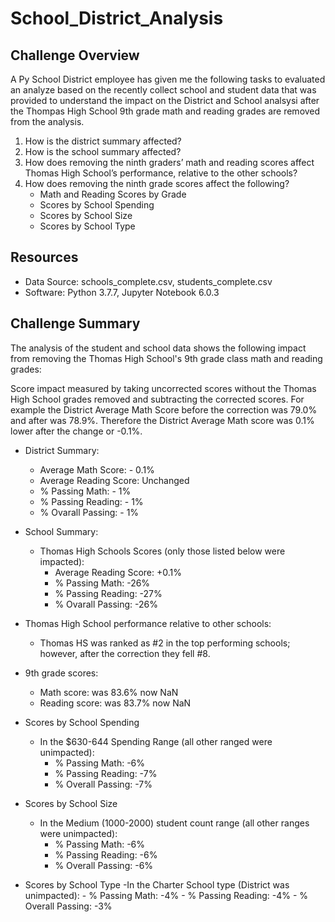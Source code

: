 # School_District_Analysis


## Challenge Overview
A Py School District employee has given me the following tasks to evaluated an analyze based on the recently collect school and student data that was provided to understand the impact on the District and School analsysi after the Thompas High School 9th grade math and reading grades are removed from the analysis.

1) How is the district summary affected?
2) How is the school summary affected?
3) How does removing the ninth graders’ math and reading scores affect Thomas High School’s
performance, relative to the other schools?
4) How does removing the ninth grade scores affect the following?
    - Math and Reading Scores by Grade
    - Scores by School Spending
    - Scores by School Size
    - Scores by School Type

## Resources
- Data Source:  schools_complete.csv, students_complete.csv
- Software:  Python 3.7.7, Jupyter Notebook 6.0.3

## Challenge Summary
The analysis of the student and school data shows the following impact from removing the Thomas High School's 9th grade class math and reading grades:

Score impact measured by taking uncorrected scores without the Thomas High School grades removed and subtracting the corrected scores.  For example the District Average Math Score before the correction was 79.0% and after was 78.9%.  Therefore the District Average Math score was 0.1% lower after the change or -0.1%.

- District Summary: 
    - Average Math Score: - 0.1%
    - Average Reading Score: Unchanged
    - % Passing Math: - 1%
    - % Passing Reading: - 1%
    - % Ovarall Passing: - 1%

- School Summary:
    - Thomas High Schools Scores (only those listed below were impacted):
        - Average Reading Score: +0.1%
        - % Passing Math: -26%
        - % Passing Reading: -27%
        - % Ovarall Passing: -26%

- Thomas High School performance relative to other schools:
    - Thomas HS was ranked as #2 in the top performing schools; however, after the correction they fell #8.

- 9th grade scores:
    - Math score:  was 83.6% now NaN
    - Reading score: was 83.7% now NaN

- Scores by School Spending
    - In the $630-644 Spending Range (all other ranged were unimpacted):
        - % Passing Math:  -6%
        - % Passing Reading:  -7%
        - % Overall Passing:  -7%

- Scores by School Size
    -  In the Medium (1000-2000) student count range (all other ranges were unimpacted):
        - % Passing Math:  -6%
        - % Passing Reading:  -6%
        - % Overall Passing:  -6%       

- Scores by School Type
    -In the Charter School type (District was unimpacted):
        - % Passing Math:  -4%
        - % Passing Reading:  -4%
        - % Overall Passing:  -3%              
